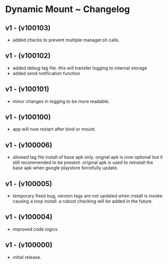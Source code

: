# Dynamic Mount ~ Changelog
## v1 - (v100103)
* added checks to prevent multiple manager.sh calls.
## v1 - (v100102)
* added debug tag file. this will transfer logging to internal storage
* added send notification function
## v1 - (v100101)
* minor changes in logging to be more readable.
## v1 - (v100100)
* app will now restart after bind or mount.
## v1 - (v100006)
* allowed tag file install of base apk only. orignal apk is now optional but it still recommended to be present. original apk is used to reinstall the base apk when google playstore forcefully update.
## v1 - (v100005)
* temporary fixed bug, version tags are not updated when install is invoke causing a loop install. a rubost checking will be added in the future.
## v1 - (v100004)
* improved code logics.
## v1 - (v100000)
* initial release.